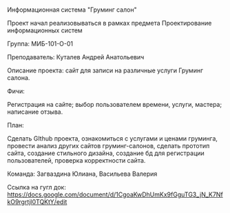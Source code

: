 # 
Информационная система "Груминг салон"

Проект начал реализовываться в рамках предмета Проектирование информационных систем

Группа: МИБ-101-О-01

Преподаватель: Куталев Андрей Анатольевич

Описание проекта: сайт для записи на различные услуги Груминг салона.

Фичи:
   
   Регистрация на сайте; выбор пользователем времени, услуги, мастера; написание отзыва.

План:

Сделать GIthub проекта, ознакомиться с услугами и ценами груминга, провести анализ других сайтов груминг-салонов, сделать прототип сайта, создание стильного дизайна, создание бд для регистрации пользователей, проверка корректности сайта.


Команда: Загваздина Юлиана, Васильева Валерия


Ссылка на гугл док: https://docs.google.com/document/d/1CgoaKwDhUmKx9fGguTG3_jN_K7NfkO9rgrtjl0TQKtY/edit


